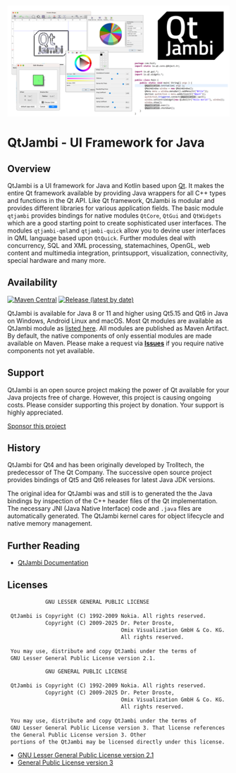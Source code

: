 ![QtJambi - UI Framework for Java](https://github.com/OmixVisualization/qtjambi/raw/master/www/images/QtJambi_eyecatcher.png "QtJambi - UI Framework for Java")

# QtJambi - UI Framework for Java

## Overview

QtJambi is a UI framework for Java and Kotlin based upon [Qt](https://www.qt.io).
It makes the entire Qt framework available by providing Java wrappers for all C++ types and functions in the Qt API.
Like Qt framework, QtJambi is modular and provides different libraries for various application fields.
The basic module `qtjambi` provides bindings for native modules `QtCore`, `QtGui` and `QtWidgets` which are a good starting point to create sophisticated user interfaces.
The modules `qtjambi-qml`and `qtjambi-quick` allow you to devine user interfaces in QML language based upon `QtQuick`.
Further modules deal with concurrency, SQL and XML processing, statemachines, OpenGL, web content and multimedia integration, printsupport, visualization, connectivity, special hardware and many more.

## Availability

[![Maven Central](https://maven-badges.herokuapp.com/maven-central/io.qtjambi/qtjambi/badge.svg)](https://search.maven.org/artifact/io.qtjambi/qtjambi)
[![Release (latest by date)](https://img.shields.io/github/v/release/OmixVisualization/qtjambi)](https://github.com/OmixVisualization/qtjambi/releases)

QtJambi is available for Java 8 or 11 and higher using Qt5.15 and Qt6 in Java on Windows, Android Linux and macOS. 
Most Qt modules are available as QtJambi module as [listed here](https://www.qtjambi.io/doc/Modules.md). All modules are published as Maven Artifact.
By default, the native components of only essential modules are made available on Maven. Please make a request via **[Issues](../../issues)** if you require native components not yet available.

## Support

QtJambi is an open source project making the power of Qt available for your Java projects free of charge. However, this project is causing ongoing costs. 
Please consider supporting this project by donation. Your support is highly appreciated.

[Sponsor this project](https://github.com/sponsors/OmixVisualization)

## History

QtJambi for Qt4 and has been originally developed by Trolltech, the predecessor of The Qt Company. 
The successive open source project provides bindings of Qt5 and Qt6 releases for latest Java JDK versions.

The original idea for QtJambi was and still is to generated the the Java bindings by inspection of the C++ header files of the Qt implementation.
The necessary JNI (Java Native Interface) code and `.java` files are automatically generated. The QtJambi kernel cares for object lifecycle and native memory management.

## Further Reading

* [QtJambi Documentation](https://www.qtjambi.io/doc)

## Licenses

```
            GNU LESSER GENERAL PUBLIC LICENSE

 QtJambi is Copyright (C) 1992-2009 Nokia. All rights reserved.
            Copyright (C) 2009-2025 Dr. Peter Droste, 
                                    Omix Visualization GmbH & Co. KG. 
                                    All rights reserved.

 You may use, distribute and copy QtJambi under the terms of 
 GNU Lesser General Public License version 2.1.
```

```
            GNU GENERAL PUBLIC LICENSE

 QtJambi is Copyright (C) 1992-2009 Nokia. All rights reserved.
            Copyright (C) 2009-2025 Dr. Peter Droste, 
                                    Omix Visualization GmbH & Co. KG. 
                                    All rights reserved.

 You may use, distribute and copy QtJambi under the terms of
 GNU Lesser General Public License version 3. That license references
 the General Public License version 3. Other
 portions of the QtJambi may be licensed directly under this license.
```

* [GNU Lesser General Public License version 2.1](LICENSE.LGPLv21)
* [General Public License version 3](LICENSE.GPLv3)
